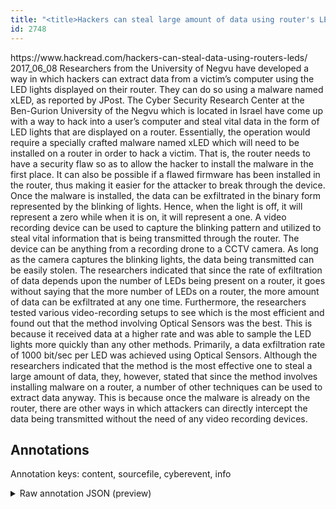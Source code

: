 ```yaml
---
title: "<title>Hackers can steal large amount of data using router's LEDs</title>"
id: 2748
---
```


<title>Hackers can steal large amount of data using router's LEDs</title>
<source> https://www.hackread.com/hackers-can-steal-data-using-routers-leds/ </source>
<date> 2017_06_08 </date>
<text>
Researchers from the University of Negvu have developed a way in which hackers can extract data from a victim’s computer using the LED lights displayed on their router. They can do so using a malware named xLED, as reported by JPost.
The Cyber Security Research Center at the Ben-Gurion University of the Negvu which is located in Israel have come up with a way to hack into a user’s computer and steal vital data in the form of LED lights that are displayed on a router.
Essentially, the operation would require a specially crafted malware named xLED which will need to be installed on a router in order to hack a victim. That is, the router needs to have a security flaw so as to allow the hacker to install the malware in the first place.
It can also be possible if a flawed firmware has been installed in the router, thus making it easier for the attacker to break through the device.
Once the malware is installed, the data can be exfiltrated in the binary form represented by the blinking of lights. Hence, when the light is off, it will represent a zero while when it is on, it will represent a one.
A video recording device can be used to capture the blinking pattern and utilized to steal vital information that is being transmitted through the router. The device can be anything from a recording drone to a CCTV camera.
As long as the camera captures the blinking lights, the data being transmitted can be easily stolen.
The researchers indicated that since the rate of exfiltration of data depends upon the number of LEDs being present on a router, it goes without saying that the more number of LEDs on a router, the more amount of data can be exfiltrated at any one time.
Furthermore, the researchers tested various video-recording setups to see which is the most efficient and found out that the method involving Optical Sensors was the best. This is because it received data at a higher rate and was able to sample the LED lights more quickly than any other methods.
Primarily, a data exfiltration rate of 1000 bit/sec per LED was achieved using Optical Sensors.
Although the researchers indicated that the method is the most effective one to steal a large amount of data, they, however, stated that since the method involves installing malware on a router, a number of other techniques can be used to extract data anyway.
This is because once the malware is already on the router, there are other ways in which attackers can directly intercept the data being transmitted without the need of any video recording devices.
</text>



## Annotations

Annotation keys: content, sourcefile, cyberevent, info

<details>
<summary>Raw annotation JSON (preview)</summary>

```json
{
  "content": "Researchers from the University of Negvu have developed a way in which hackers can extract data from a victim\u2019s computer using the LED lights displayed on their router. They can do so using a malware named xLED, as\u00a0reported\u00a0by JPost. The Cyber Security Research Center at the Ben-Gurion University of the Negvu which is located in Israel have come up with a way to hack into a user\u2019s computer and steal vital data in the form of LED lights that are displayed on a router. Essentially, the operation would require a specially crafted malware named xLED which will need to be installed on a router in order to hack a victim. That is, the router needs to have a security flaw so as to allow the hacker to install the malware in the first place. It can also be possible if a flawed firmware has been installed in the router, thus making it easier for the attacker to break through the device. Once the malware is installed, the data can be exfiltrated in the binary form represented by the blinking of lights. Hence, when the light is off, it will represent a zero while when it is on, it will represent a one. A video recording device can be used to capture the blinking pattern and utilized to steal vital information that is being transmitted through the router. The device can be anything from a recording drone to a CCTV camera. As long as the camera captures the blinking lights, the data being transmitted can be easily stolen. The researchers indicated that since the rate of exfiltration of data depends upon the number of LEDs being present on a router, it goes without saying that the more number of LEDs on a router, the more amount of data can be exfiltrated at any one time. Furthermore, the researchers tested various video-recording setups to see which is the most efficient and found out that the method involving Optical Sensors was the best. This is because it received data at a higher rate and was able to sample the LED lights more quickly than any other methods. Primarily, a data exfiltration rate of 1000 bit/sec per LED was achieved using Optical Sensors. Although the researchers indicated that the method is the most effective one to steal a large amount of data, they, however, stated that since the method involves installing malware on a router, a number of other techniques can be used to extract data anyway. This is because once the malware is already on the router, there are other ways in which attackers can directly intercept the data being transmitted without the need of any video recording devices.",
  "sourcefile": "2748.txt",
  "cyberevent": {
    "hopper": [
      {
        "index": 0,
        "relation": "Same",
        "events": [
          {
            "index": "E9",
            "type": "Attack",
            "realis": "Generic",
            "nugget": {
              "startOffset": 2158,
              "index": "T27",
              "endOffset": 2163,
              "text": "steal"
            },
            "argument": [
              {
                "index": "T28",
                "text": "data",
                "endOffset": 2186,
                "role": {
                  "type": "Compromised-Data"
                },
                "startOffset": 2182,
                "type": "Data"
              },
              {
                "index": "T29",
                "text": "installing malware on a router",
                "endOffset": 2271,
                "role": {
                  "CAPEC-Meta": "Man in the Middle Attack",
                  "type": "Attack-Pattern",
                  "confidence": 0.8957768976688385
                },
                "startOffset": 2241,
                "type": "Capabilities"
              }
            ],
            "subtype": "Databreach"
          },
          {
            "index": "E10",
            "type": "Attack",
            "realis": "Generic",
            "nugget": {
              "startOffset": 2317,
              "index": "T31",
              
```
</details>
